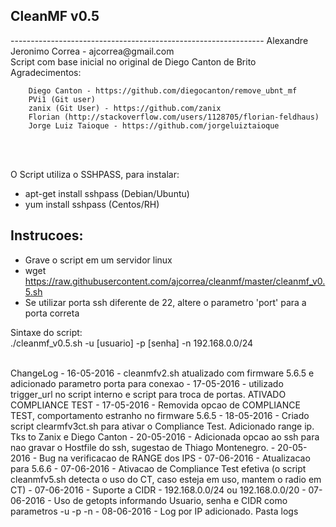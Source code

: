 <h2> CleanMF v0.5</h2>
---------------------------------------------------------------
Alexandre Jeronimo Correa - ajcorrea@gmail.com<br>
Script com base inicial no original de Diego Canton de Brito
<br>
Agradecimentos:
<br>

        Diego Canton - https://github.com/diegocanton/remove_ubnt_mf
        PVi1 (Git user)
        zanix (Git User) - https://github.com/zanix
        Florian (http://stackoverflow.com/users/1128705/florian-feldhaus)
        Jorge Luiz Taioque - https://github.com/jorgeluiztaioque
<br><br>

O Script utiliza o SSHPASS, para instalar:
- apt-get install sshpass (Debian/Ubuntu)
- yum install sshpass (Centos/RH)


Instrucoes:
-----------------------
- Grave o script em um servidor linux
- wget https://raw.githubusercontent.com/ajcorrea/cleanmf/master/cleanmf_v0.5.sh
- Se utilizar porta ssh diferente de 22, altere o parametro 'port' para a porta correta


Sintaxe do script:<br>
./cleanmf_v0.5.sh -u [usuario] -p [senha] -n 192.168.0.0/24

<br>
ChangeLog
- 16-05-2016 - cleanmfv2.sh atualizado com firmware 5.6.5 e adicionado parametro porta para conexao
- 17-05-2016 - utilizado trigger_url no script interno e script para troca de portas. ATIVADO COMPLIANCE TEST 
- 17-05-2016 - Removida opcao de COMPLIANCE TEST, comportamento estranho no firmware 5.6.5
- 18-05-2016 - Criado script clearmfv3ct.sh para ativar o Compliance Test. Adicionado range ip. Tks to Zanix e Diego Canton
- 20-05-2016 - Adicionada opcao ao ssh para nao gravar o Hostfile do ssh, sugestao de Thiago Montenegro.
- 20-05-2016 - Bug na verificacao de RANGE dos IPS
- 07-06-2016 - Atualizacao para 5.6.6
- 07-06-2016 - Ativacao de Compliance Test efetiva (o script cleanmfv5.sh detecta o uso do CT, caso esteja em uso, mantem o radio em CT)
- 07-06-2016 - Suporte a CIDR - 192.168.0.0/24 ou 192.168.0.0/20
- 07-06-2016 - Uso de getopts informando Usuario, senha e CIDR como parametros -u -p -n
- 08-06-2016 - Log por IP adicionado. Pasta logs
